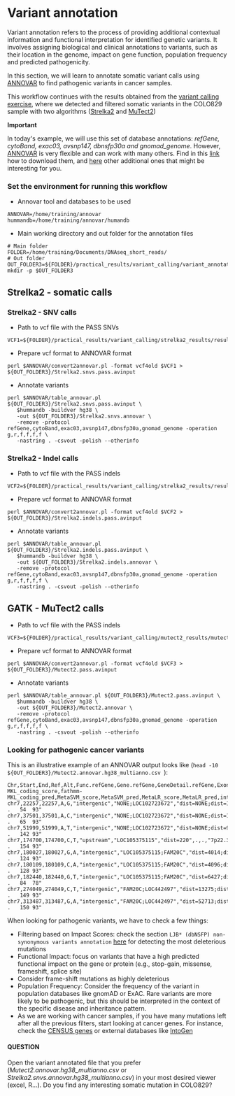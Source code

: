 # Variant annotation
Variant annotation refers to the process of providing additional contextual information and functional interpretation for identified genetic variants. It involves assigning biological and clinical annotations to variants, such as their location in the genome, impact on gene function, population frequency and predicted pathogenicity.

In this section, we will learn to annotate somatic variant calls using [ANNOVAR](https://annovar.openbioinformatics.org/en/latest/) to find pathogenic variants in cancer samples. 

This workflow continues with the results obtained from the [variant calling exercise](https://github.com/cortes-ciriano-lab/CancerGenomicsCourse_EMBL-EBI/blob/main/docs/VariantCalling.md#variant-calling), where we detected and filtered somatic variants in the COLO829 sample with two algorithms ([Strelka2](https://www.nature.com/articles/s41592-018-0051-x) and [MuTect2](https://gatk.broadinstitute.org/hc/en-us/articles/360035894731-Somatic-short-variant-discovery-SNVs-Indels-))

**Important**

In today's example, we will use this set of database annotations: *refGene, cytoBand, exac03, avsnp147, dbnsfp30a and gnomad_genome*. However, [ANNOVAR](https://annovar.openbioinformatics.org/en/latest/) is very flexible and can work with many others. Find in this [link](https://annovar.openbioinformatics.org/en/latest/user-guide/download/) how to download them, and [here](https://annovar.openbioinformatics.org/en/latest/user-guide/download/#additional-databases) other additional ones that might be interesting for you.

### Set the environment for running this workflow
- Annovar tool and databases to be used
```
ANNOVAR=/home/training/annovar
hummandb=/home/training/annovar/humandb
```

- Main working directory and out folder for the annotation files
```
# Main folder
FOLDER=/home/training/Documents/DNAseq_short_reads/
# Out folder
OUT_FOLDER3=${FOLDER}/practical_results/variant_calling/variant_annotation
mkdir -p $OUT_FOLDER3
```

## Strelka2 - somatic calls

### Strelka2 - SNV calls

- Path to vcf file with the PASS SNVs
```
VCF1=${FOLDER}/practical_results/variant_calling/strelka2_results/results/variants/somatic.snvs.pass.vcf
```
- Prepare vcf format to ANNOVAR format
```
perl $ANNOVAR/convert2annovar.pl -format vcf4old $VCF1 > ${OUT_FOLDER3}/Strelka2.snvs.pass.avinput
```
- Annotate variants
```
perl $ANNOVAR/table_annovar.pl ${OUT_FOLDER3}/Strelka2.snvs.pass.avinput \
   $hummandb -buildver hg38 \
   -out ${OUT_FOLDER3}/Strelka2.snvs.annovar \
   -remove -protocol refGene,cytoBand,exac03,avsnp147,dbnsfp30a,gnomad_genome -operation g,r,f,f,f,f \
   -nastring . -csvout -polish --otherinfo
```

### Strelka2 - Indel calls
- Path to vcf file with the PASS indels
```
VCF2=${FOLDER}/practical_results/variant_calling/strelka2_results/results/variants/somatic.indels.pass.vcf
```
- Prepare vcf format to ANNOVAR format
```
perl $ANNOVAR/convert2annovar.pl -format vcf4old $VCF2 > ${OUT_FOLDER3}/Strelka2.indels.pass.avinput
```
- Annotate variants
```
perl $ANNOVAR/table_annovar.pl ${OUT_FOLDER3}/Strelka2.indels.pass.avinput \
   $hummandb -buildver hg38 \
   -out ${OUT_FOLDER3}/Strelka2.indels.annovar \
   -remove -protocol refGene,cytoBand,exac03,avsnp147,dbnsfp30a,gnomad_genome -operation g,r,f,f,f,f \
   -nastring . -csvout -polish --otherinfo
```

## GATK - MuTect2 calls
- Path to vcf file with the PASS indels
```
VCF3=${FOLDER}/practical_results/variant_calling/mutect2_results/mutect2.filtered.pass.vcf
```
- Prepare vcf format to ANNOVAR format
```
perl $ANNOVAR/convert2annovar.pl -format vcf4old $VCF3 > ${OUT_FOLDER3}/Mutect2.pass.avinput
```
- Annotate variants
```
perl $ANNOVAR/table_annovar.pl ${OUT_FOLDER3}/Mutect2.pass.avinput \
   $hummandb -buildver hg38 \
   -out ${OUT_FOLDER3}/Mutect2.annovar \
   -remove -protocol refGene,cytoBand,exac03,avsnp147,dbnsfp30a,gnomad_genome -operation g,r,f,f,f,f \
   -nastring . -csvout -polish --otherinfo
```

### Looking for pathogenic cancer variants
This is an illustrative example of an ANNOVAR output looks like (`head -10 ${OUT_FOLDER3}/Mutect2.annovar.hg38_multianno.csv `):
```
Chr,Start,End,Ref,Alt,Func.refGene,Gene.refGene,GeneDetail.refGene,ExonicFunc.refGene,AAChange.refGene,cytoBand,ExAC_ALL,ExAC_AFR,ExAC_AMR,ExAC_EAS,ExAC_FIN,ExAC_NFE,ExAC_OTH,ExAC_SAS,avsnp147,SIFT_score,SIFT_pred,Polyphen2_HDIV_score,Polyphen2_HDIV_pred,Polyphen2_HVAR_score,Polyphen2_HVAR_pred,LRT_score,LRT_pred,MutationTaster_score,MutationTaster_pred,MutationAssessor_score,MutationAssessor_pred,FATHMM_score,FATHMM_pred,PROVEAN_score,PROVEAN_pred,VEST3_score,CADD_raw,CADD_phred,DANN_score,fathmm-MKL_coding_score,fathmm-MKL_coding_pred,MetaSVM_score,MetaSVM_pred,MetaLR_score,MetaLR_pred,integrated_fitCons_score,integrated_confidence_value,GERP++_RS,phyloP7way_vertebrate,phyloP20way_mammalian,phastCons7way_vertebrate,phastCons20way_mammalian,SiPhy_29way_logOdds,gnomAD_genome_ALL,gnomAD_genome_AFR,gnomAD_genome_AMR,gnomAD_genome_ASJ,gnomAD_genome_EAS,gnomAD_genome_FIN,gnomAD_genome_NFE,gnomAD_genome_OTH,Otherinfo
chr7,22257,22257,A,G,"intergenic","NONE;LOC102723672","dist=NONE;dist=122188",.,.,"7p22.3",.,.,.,.,.,.,.,.,.,.,.,.,.,.,.,.,.,.,.,.,.,.,.,.,.,.,.,.,.,.,.,.,.,.,.,.,.,.,.,.,.,.,.,.,.,.,.,.,.,.,.,"hom	.	54	93"
chr7,37501,37501,A,C,"intergenic","NONE;LOC102723672","dist=NONE;dist=106944",.,.,"7p22.3",.,.,.,.,.,.,.,.,.,.,.,.,.,.,.,.,.,.,.,.,.,.,.,.,.,.,.,.,.,.,.,.,.,.,.,.,.,.,.,.,.,.,.,0.0004,0.0006,0,0,0,0.0009,0.0002,0,"hom	.	65	93"
chr7,51999,51999,A,T,"intergenic","NONE;LOC102723672","dist=NONE;dist=92446",.,.,"7p22.3",.,.,.,.,.,.,.,.,.,.,.,.,.,.,.,.,.,.,.,.,.,.,.,.,.,.,.,.,.,.,.,.,.,.,.,.,.,.,.,.,.,.,.,.,.,.,.,.,.,.,.,"hom	.	142	93"
chr7,174700,174700,C,T,"upstream","LOC105375115","dist=220",.,.,"7p22.3",.,.,.,.,.,.,.,.,.,.,.,.,.,.,.,.,.,.,.,.,.,.,.,.,.,.,.,.,.,.,.,.,.,.,.,.,.,.,.,.,.,.,.,.,.,.,.,.,.,.,.,"hom	.	154	93"
chr7,180027,180027,G,A,"intergenic","LOC105375115;FAM20C","dist=4014;dist=12942",.,.,"7p22.3",.,.,.,.,.,.,.,.,.,.,.,.,.,.,.,.,.,.,.,.,.,.,.,.,.,.,.,.,.,.,.,.,.,.,.,.,.,.,.,.,.,.,.,.,.,.,.,.,.,.,.,"hom	.	124	93"
chr7,180109,180109,C,A,"intergenic","LOC105375115;FAM20C","dist=4096;dist=12860",.,.,"7p22.3",.,.,.,.,.,.,.,.,.,.,.,.,.,.,.,.,.,.,.,.,.,.,.,.,.,.,.,.,.,.,.,.,.,.,.,.,.,.,.,.,.,.,.,.,.,.,.,.,.,.,.,"hom	.	128	93"
chr7,182440,182440,G,T,"intergenic","LOC105375115;FAM20C","dist=6427;dist=10529",.,.,"7p22.3",.,.,.,.,.,.,.,.,.,.,.,.,.,.,.,.,.,.,.,.,.,.,.,.,.,.,.,.,.,.,.,.,.,.,.,.,.,.,.,.,.,.,.,.,.,.,.,.,.,.,.,"hom	.	84	78"
chr7,274049,274049,C,T,"intergenic","FAM20C;LOC442497","dist=13275;dist=105376",.,.,"7p22.3",.,.,.,.,.,.,.,.,.,.,.,.,.,.,.,.,.,.,.,.,.,.,.,.,.,.,.,.,.,.,.,.,.,.,.,.,.,.,.,.,.,.,.,.,.,.,.,.,.,.,.,"hom	.	149	93"
chr7,313487,313487,G,A,"intergenic","FAM20C;LOC442497","dist=52713;dist=65938",.,.,"7p22.3",.,.,.,.,.,.,.,.,.,.,.,.,.,.,.,.,.,.,.,.,.,.,.,.,.,.,.,.,.,.,.,.,.,.,.,.,.,.,.,.,.,.,.,.,.,.,.,.,.,.,.,"hom	.	150	93"
```

When looking for pathogenic variants, we have to check a few things:

- Filtering based on Impact Scores: check the section `LJB* (dbNSFP) non-synonymous variants annotation` [here](https://annovar.openbioinformatics.org/en/latest/user-guide/filter/) for detecting the most deleterious mutations
- Functional Impact: focus on variants that have a high predicted functional impact on the gene or protein (e.g., stop-gain, missense, frameshift, splice site)
- Consider frame-shift mutations as highly deleterious
- Population Frequency: Consider the frequency of the variant in population databases like gnomAD or ExAC. Rare variants are more likely to be pathogenic, but this should be interpreted in the context of the specific disease and inheritance pattern.
- As we are working with cancer samples, if you have many mutations left after all the previous filters, start looking at cancer genes. For instance, check the [CENSUS genes](https://cancer.sanger.ac.uk/census) or external databases like [IntoGen](https://www.intogen.org)

#### **QUESTION**

Open the variant annotated file that you prefer (*Mutect2.annovar.hg38_multianno.csv* or *Strelka2.snvs.annovar.hg38_multianno.csv*) in your most desired viewer (excel, R...). Do you find any interesting somatic mutation in COLO829?
